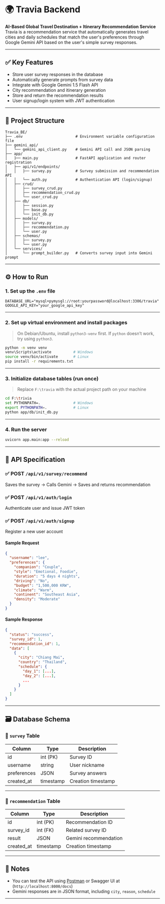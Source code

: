 # 🌍 Travia Backend

**AI-Based Global Travel Destination + Itinerary Recommendation Service**
Travia is a recommendation service that automatically generates travel cities and daily schedules that match the user's preferences through Google Gemini API based on the user's simple survey responses.

---

## ✅ Key Features

- Store user survey responses in the database
- Automatically generate prompts from survey data
- Integrate with Google Gemini 1.5 Flash API
- City recommendation and itinerary generation
- Store and return the recommendation results
- User signup/login system with JWT authentication

---

## 🧱 Project Structure

```
Travia_BE/
├── .env                        # Environment variable configuration file
├── gemini_api/
│   └── gemini_api_client.py    # Gemini API call and JSON parsing
├── app/
│   ├── main.py                 # FastAPI application and router registration
│   ├── api/v1/endpoints/
│   │   ├── survey.py           # Survey submission and recommendation API
│   │   └── auth.py             # Authentication API (login/signup)
│   ├── crud/
│   │   ├── survey_crud.py
│   │   ├── recommendation_crud.py
│   │   └── user_crud.py
│   ├── db/
│   │   ├── session.py
│   │   ├── base.py
│   │   └── init_db.py
│   ├── models/
│   │   ├── survey.py
│   │   ├── recommendation.py
│   │   └── user.py
│   ├── schemas/
│   │   ├── survey.py
│   │   └── user.py
│   └── services/
│       └── prompt_builder.py   # Converts survey input into Gemini prompt
```

---

## ⚙️ How to Run

### 1. Set up the `.env` file

```env
DATABASE_URL="mysql+pymysql://root:yourpassword@localhost:3306/travia"
GOOGLE_API_KEY="your_google_api_key"
```

---

### 2. Set up virtual environment and install packages

> On Debian/Ubuntu, install `python3-venv` first.
> If `python` doesn’t work, try using `python3`.

```bash
python -m venv venv
venv\Scripts\activate          # Windows
source venv/bin/activate       # Linux
pip install -r requirements.txt
```

---

### 3. Initialize database tables (run once)

> Replace `F:\travia` with the actual project path on your machine

```bash
cd F:\trivia
set PYTHONPATH=.               # Windows
export PYTHONPATH=.            # Linux
python app/db/init_db.py
```

---

### 4. Run the server

```bash
uvicorn app.main:app --reload
```

---

## 🔌 API Specification

### ✅ POST `/api/v1/survey/recommend`  
Saves the survey → Calls Gemini → Saves and returns recommendation

### ✅ POST `/api/v1/auth/login`
Authenticate user and issue JWT token

### ✅ POST `/api/v1/auth/signup`
Register a new user account

#### Sample Request

```json
{
  "username": "lee",
  "preferences": {
    "companion": "Couple",
    "style": "Emotional, Foodie",
    "duration": "5 days 4 nights",
    "driving": "No",
    "budget": "1,500,000 KRW",
    "climate": "Warm",
    "continent": "Southeast Asia",
    "density": "Moderate"
  }
}
```

#### Sample Response

```json
{
  "status": "success",
  "survey_id": 1,
  "recommendation_id": 1,
  "data": [
    {
      "city": "Chiang Mai",
      "country": "Thailand",
      "schedule": {
        "day_1": [...],
        "day_2": [...],
        ...
      }
    }
  ]
}
```

---

## 🗃️ Database Schema

### 📌 `survey` Table

| Column | Type | Description |
|------|------|------|
| id | int (PK) | Survey ID |
| username | string | User nickname |
| preferences | JSON | Survey answers |
| created_at | timestamp | Creation timestamp |

---

### 📌 `recommendation` Table

| Column | Type | Description |
|------|------|------|
| id | int (PK) | Recommendation ID |
| survey_id | int (FK) | Related survey ID |
| result | JSON | Gemini recommendation |
| created_at | timestamp | Creation timestamp |

---

## 💬 Notes

- You can test the API using [Postman](https://www.postman.com/) or Swagger UI at (`http://localhost:8000/docs`)
- Gemini responses are in JSON format, including `city`, `reason`, `schedule`

---

